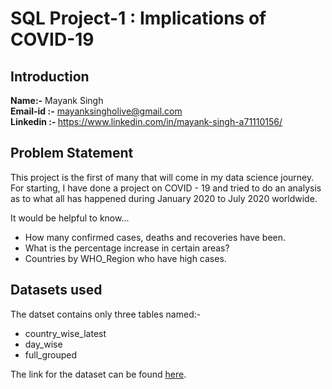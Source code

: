 # SQL Project-1 : Implications of COVID-19 

## Introduction

<b>Name:-</b> Mayank Singh 
<b><br>Email-id :-</b> mayanksingholive@gmail.com
<b><br>Linkedin :- </b>https://www.linkedin.com/in/mayank-singh-a71110156/


## Problem Statement
This project is the first of many that will come in my data science journey. For starting, I have done a project on COVID - 19 and tried to do an analysis as to what all has happened during January 2020 to July 2020 worldwide.

It would be helpful to know...

- How many confirmed cases, deaths and recoveries have been.
- What is the percentage increase in certain areas?
- Countries by WHO_Region who have high cases. 

## Datasets used
The datset contains only three tables named:-
- country_wise_latest
- day_wise
- full_grouped

The link for the dataset can be found [here](https://www.kaggle.com/datasets/imdevskp/corona-virus-report/data).
